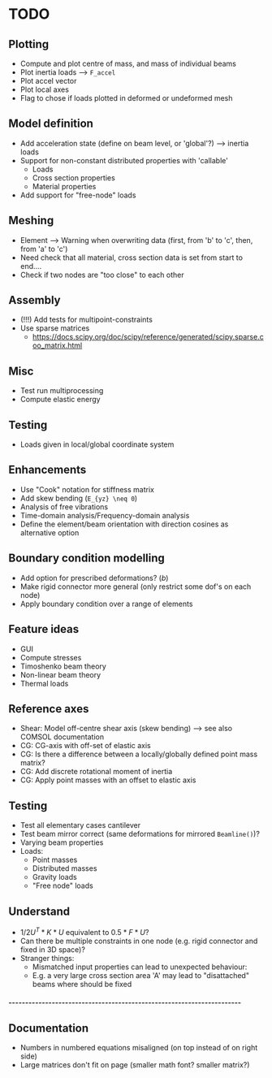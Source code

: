 # TODO

## Plotting
* Compute and plot centre of mass, and mass of individual beams
* Plot inertia loads --> `F_accel`
* Plot accel vector
* Plot local axes
* Flag to chose if loads plotted in deformed or undeformed mesh

## Model definition
* Add acceleration state (define on beam level, or 'global'?) --> inertia loads
* Support for non-constant distributed properties with 'callable'
    - Loads
    - Cross section properties
    - Material properties
* Add support for "free-node" loads

## Meshing
* Element --> Warning when overwriting data (first, from 'b' to 'c', then, from 'a' to 'c')
* Need check that all material, cross section data is set from start to end....
* Check if two nodes are "too close" to each other

## Assembly
* (!!!) Add tests for multipoint-constraints
* Use sparse matrices
    - https://docs.scipy.org/doc/scipy/reference/generated/scipy.sparse.coo_matrix.html

## Misc
* Test run multiprocessing
* Compute elastic energy

## Testing
* Loads given in local/global coordinate system

## Enhancements
* Use "Cook" notation for stiffness matrix
* Add skew bending (`E_{yz} \neq 0`)
* Analysis of free vibrations
* Time-domain analysis/Frequency-domain analysis
* Define the element/beam orientation with direction cosines as alternative option

## Boundary condition modelling
* Add option for prescribed deformations? ($b$)
* Make rigid connector more general (only restrict some dof's on each node)
* Apply boundary condition over a range of elements

## Feature ideas
* GUI
* Compute stresses
* Timoshenko beam theory
* Non-linear beam theory
* Thermal loads

## Reference axes
* Shear: Model off-centre shear axis (skew bending) --> see also COMSOL documentation
* CG: CG-axis with off-set of elastic axis
* CG: Is there a difference between a locally/globally defined point mass matrix?
* CG: Add discrete rotational moment of inertia
* CG: Apply point masses with an offset to elastic axis

## Testing
* Test all elementary cases cantilever
* Test beam mirror correct (same deformations for mirrored `Beamline()`)?
* Varying beam properties
*  Loads:
    * Point masses
    * Distributed masses
    * Gravity loads
    * "Free node" loads

## Understand
* $1/2 U^T * K * U$ equivalent to $0.5 * F * U$?
* Can there be multiple constraints in one node (e.g. rigid connector and fixed in 3D space)?
* Stranger things:
    - Mismatched input properties can lead to unexpected behaviour:
    - E.g. a very large cross section area 'A' may lead to "disattached" beams where should be fixed

#### ----------------------------------------------------------------------

## Documentation
* Numbers in numbered equations misaligned (on top instead of on right side)
* Large matrices don't fit on page (smaller math font? smaller matrix?)
